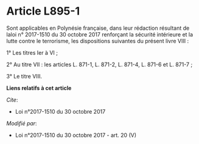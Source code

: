 # Article L895-1

Sont applicables en Polynésie française, dans leur rédaction résultant de laloi n° 2017-1510 du 30 octobre 2017 renforçant la
sécurité intérieure et la lutte contre le terrorisme, les dispositions suivantes du présent livre VIII : 

1° Les titres Ier à VI ; 

2° Au titre VII : les articles L. 871-1, L. 871-2, L. 871-4, L. 871-6 et L. 871-7 ; 

3° Le titre VIII.

**Liens relatifs à cet article**

_Cite_:

  - Loi n°2017-1510 du 30 octobre 2017

_Modifié par_:

  - Loi n°2017-1510 du 30 octobre 2017 - art. 20 (V)
